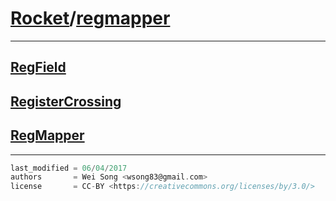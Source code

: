 [Rocket](Readme.md)/[regmapper](https://github.com/ucb-bar/rocket-chip/tree/master/src/main/scala/regmapper)
========================


**********************

[RegField](regmapper/RegField.md)
----------------

[RegisterCrossing](regmapper/RegisterCrossing.md)
-----------------

[RegMapper](regmapper/RegMapper.md)
-----------------



**********************

```scala
last_modified = 06/04/2017
authors       = Wei Song <wsong83@gmail.com>
license       = CC-BY <https://creativecommons.org/licenses/by/3.0/>
```
